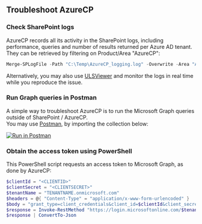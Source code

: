 ## Troubleshoot AzureCP

### Check SharePoint logs

AzureCP records all its activity in the SharePoint logs, including performance, queries and number of results returned per Azure AD tenant. They can be retrieved by filtering on Product/Area "AzureCP":

```powershell
Merge-SPLogFile -Path "C:\Temp\AzureCP_logging.log" -Overwrite -Area "AzureCP" -StartTime (Get-Date).AddDays(-1)
```

Alternatively, you may also use [ULSViewer](https://www.microsoft.com/en-us/download/details.aspx?id=44020) and monitor the logs in real time while you reproduce the issue.

### Run Graph queries in Postman

A simple way to troubleshoot AzureCP is to run the Microsoft Graph queries outside of SharePoint / AzureCP.  
You may use [Postman](https://www.postman.com/), by importing the collection below:

[![Run in Postman](https://run.pstmn.io/button.svg)](https://app.getpostman.com/run-collection/7f2fca601fa9be1d8bb8)

### Obtain the access token using PowerShell

This PowerShell script requests an access token to Microsoft Graph, as done by AzureCP:

```powershell
$clientId = "<CLIENTID>"
$clientSecret = "<CLIENTSECRET>"
$tenantName = "TENANTNAME.onmicrosoft.com"
$headers = @{ "Content-Type" = "application/x-www-form-urlencoded" }
$body = "grant_type=client_credentials&client_id=$clientId&client_secret=$clientSecret&resource=https%3A//graph.microsoft.com/"
$response = Invoke-RestMethod "https://login.microsoftonline.com/$tenantName/oauth2/token" -Method "POST" -Headers $headers -Body $body
$response | ConvertTo-Json
```
